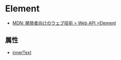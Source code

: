 # Element

- [MDN: 開発者向けのウェブ技術 > Web API >Element](https://developer.mozilla.org/ja/docs/Web/API/Element)


## 属性

- [innerText](https://www.w3schools.com/Jsref/prop_node_innertext.asp)